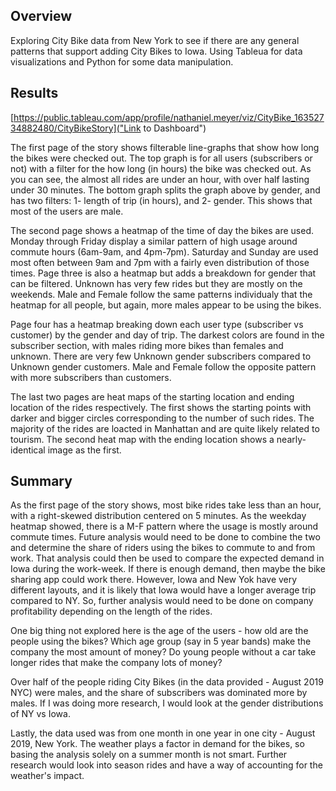 ## Overview
Exploring City Bike data from New York to see if there are any general patterns that support adding City Bikes to Iowa. Using Tableua for data visualizations and Python for some data manipulation.

## Results
[https://public.tableau.com/app/profile/nathaniel.meyer/viz/CityBike_16352734882480/CityBikeStory]("Link to Dashboard")

The first page of the story shows filterable line-graphs that show how long the bikes were checked out. The top graph is for all users (subscribers or not) with a filter for the how long (in hours) the bike was checked out. As you can see, the almost all rides are under an hour, with over half lasting under 30 minutes. The bottom graph splits the graph above by gender, and has two filters: 1- length of trip (in hours), and 2- gender. This shows that most of the users are male.

The second page shows a heatmap of the time of day the bikes are used. Monday through Friday display a similar pattern of high usage around commute hours (6am-9am, and 4pm-7pm). Saturday and Sunday are used most often between 9am and 7pm with a fairly even distribution of those times. Page three is also a heatmap but adds a breakdown for gender that can be filtered. Unknown has very few rides but they are mostly on the weekends. Male and Female follow the same patterns individualy that the heatmap for all people, but again, more males appear to be using the bikes.

Page four has a heatmap breaking down each user type (subscriber vs customer) by the gender and day of trip. The darkest colors are found in the subscriber section, with males riding more bikes than females and unknown. There are very few Unknown gender subscribers compared to Unknown gender customers. Male and Female follow the opposite pattern with more subscribers than customers.

The last two pages are heat maps of the starting location and ending location of the rides respectively. The first shows the starting points with darker and bigger circles corresponding to the number of such rides. The majority of the rides are loacted in Manhattan and are quite likely related to tourism. The second heat map with the ending location shows a nearly-identical image as the first.


## Summary
As the first page of the story shows, most bike rides take less than an hour, with a right-skewed distribution centered on 5 minutes. As the weekday heatmap showed, there is a M-F pattern where the usage is mostly around commute times. Future analysis would need to be done to combine the two and determine the share of riders using the bikes to commute to and from work. That analysis could then be used to compare the expected demand in Iowa during the work-week. If there is enough demand, then maybe the bike sharing app could work there. However, Iowa and New Yok have very different layouts, and it is likely that Iowa would have a longer average trip compared to NY. So, further analysis would need to be done on company profitability depending on the length of the rides.

One big thing not explored here is the age of the users - how old are the people using the bikes? Which age group (say in 5 year bands) make the company the most amount of money? Do young people without a car take longer rides that make the company lots of money?

Over half of the people riding City Bikes (in the data provided - August 2019 NYC) were males, and the share of subscribers was dominated more by males. If I was doing more research, I would look at the gender distributions of NY vs Iowa. 

Lastly, the data used was from one month in one year in one city - August 2019, New York. The weather plays a factor in demand for the bikes, so basing the analysis solely on a summer month is not smart. Further research would look into season rides and have a way of accounting for the weather's impact.
